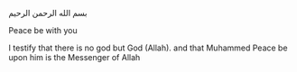 بسم الله الرحمن الرحيم

Peace be with you

I testify that there is no god but God (Allah). and that Muhammed Peace be upon him is the Messenger of Allah

<!---
IbrahimOuhamou/IbrahimOuhamou is a ✨ special ✨ repository because its `README.md` (this file) appears on your GitHub profile.
You can click the Preview link to take a look at your changes.
--->
